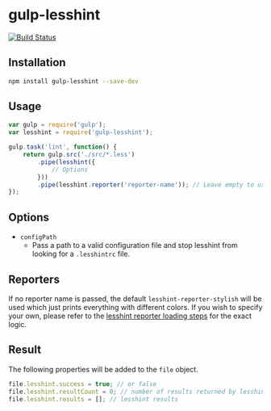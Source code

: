 # gulp-lesshint
[![Build Status](https://travis-ci.org/lesshint/gulp-lesshint.svg?branch=master)](https://travis-ci.org/lesshint/gulp-lesshint)

## Installation
```bash
npm install gulp-lesshint --save-dev
```

## Usage
```js
var gulp = require('gulp');
var lesshint = require('gulp-lesshint');

gulp.task('lint', function() {
    return gulp.src('./src/*.less')
        .pipe(lesshint({
            // Options
        }))
        .pipe(lesshint.reporter('reporter-name')); // Leave empty to use the default, "stylish"
});
```

## Options
* `configPath`
    * Pass a path to a valid configuration file and stop lesshint from looking for a `.lesshintrc` file.

## Reporters
If no reporter name is passed, the default `lesshint-reporter-stylish` will be used which just prints everything with different colors.
If you wish to specify your own, please refer to the [lesshint reporter loading steps](https://github.com/lesshint/lesshint#the-reporter-loading-steps)
for the exact logic.

## Result
The following properties will be added to the `file` object.

```js
file.lesshint.success = true; // or false
file.lesshint.resultCount = 0; // number of results returned by lesshint
file.lesshint.results = []; // lesshint results
```
